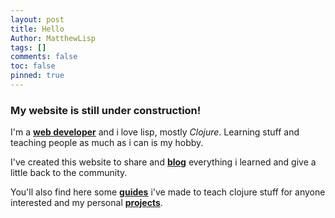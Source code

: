 ```yaml
---
layout: post
title: Hello
Author: MatthewLisp
tags: []
comments: false
toc: false
pinned: true
---
```

### My website is still under construction! 

I'm a [**web developer**](https://github.com/matthewlisp) and i love lisp, mostly *Clojure*. Learning stuff and teaching people as much as i can is my hobby.<br/>

I've created this website to share and [**blog**](http://matthewlisp.com/tags/) everything i learned and give a little back to the community.<br/>

You'll also find here some [**guides**](#) i've made to teach clojure stuff for anyone interested and my personal [**projects**](#).<br/>
